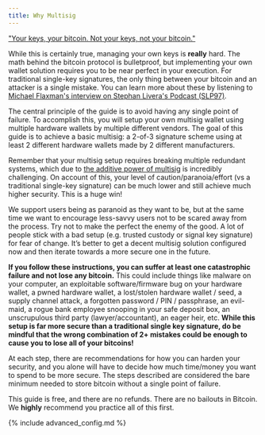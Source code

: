 ```yaml
---
title: Why Multisig
---
```


["Your keys, your bitcoin. Not your keys, not your bitcoin."](https://www.youtube.com/watch?v=vt-zXEsJ61U)

While this is certainly true, managing your own keys is **really** hard.
The math behind the bitcoin protocol is bulletproof, but implementing your own wallet solution requires you to be near perfect in your execution.
For traditional single-key signatures, the only thing between your bitcoin and an attacker is a single mistake.
You can learn more about these by listening to [Michael Flaxman's interview on Stephan Livera's Podcast (SLP97)](https://stephanlivera.com/episode/97/). 

The central principle of the guide is to avoid having any single point of failure.
To accomplish this, you will setup your own multisig wallet using multiple hardware wallets by multiple different vendors.
The goal of this guide is to achieve a basic multisig: a 2-of-3 signature scheme using at least 2 different hardware wallets made by 2 different manufacturers.

Remember that your multisig setup requires breaking multiple redundant systems, which due to [the additive power of multisig](https://twitter.com/mflaxman/status/1146813775380647937) is incredibly challenging.
On account of this, your level of caution/paranoia/effort (vs a traditional single-key signature) can be much lower and still achieve much higher security.
This is a huge win!

We support users being as paranoid as they want to be, but at the same time we want to encourage less-savvy users not to be scared away from the process.
Try not to make the perfect the enemy of the good.
A lot of people stick with a bad setup (e.g. trusted custody or signal key signature) for fear of change.
It’s better to get a decent multisig solution configured now and then iterate towards a more secure one in the future.

**If you follow these instructions, you can suffer at least one catastrophic failure and not lose any bitcoin.**
This could include things like malware on your computer, an exploitable software/firmware bug on your hardware wallet, a pwned hardware wallet, a lost/stolen hardware wallet / seed, a supply channel attack, a forgotten password / PIN / passphrase, an evil-maid, a rogue bank employee snooping in your safe deposit box, an unscrupulous third party (lawyer/accountant), an eager heir, etc.
**While this setup is far more secure than a traditional single key signature, do be mindful that the wrong combination of 2+ mistakes could be enough to cause you to lose all of your bitcoins!**

At each step, there are recommendations for how you can harden your security, and you alone will have to decide how much time/money you want to spend to be more secure.
The steps described are considered the bare minimum needed to store bitcoin without a single point of failure.

This guide is free, and there are no refunds.
There are no bailouts in Bitcoin.
We **highly** recommend you practice all of this first.

{% include advanced_config.md %}
